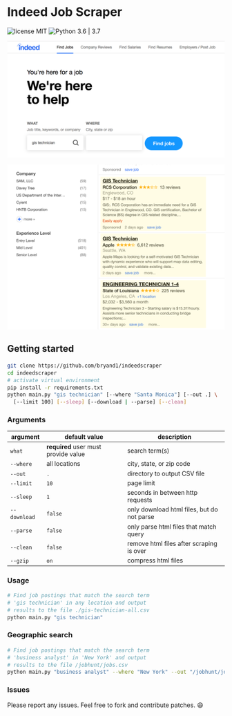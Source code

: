 # Indeed Job Scraper

![license MIT](https://s3-us-west-1.amazonaws.com/bryand1/images/badges/license-MIT-blue.svg)
![Python 3.6 | 3.7](https://s3-us-west-1.amazonaws.com/bryand1/images/badges/python-3.6-3.7.svg)

![Indeed.com](https://github.com/bryand1/indeedscraper/blob/master/docs/gis-technician.png)

![Indeed.com job search results](https://github.com/bryand1/indeedscraper/blob/master/docs/gis-techician-2.png)

## Getting started

```bash
git clone https://github.com/bryand1/indeedscraper
cd indeedscraper
# activate virtual environment
pip install -r requirements.txt
python main.py "gis technician" [--where "Santa Monica"] [--out .] \
  [--limit 100] [--sleep] [--download | --parse] [--clean]
```

### Arguments

| argument | default value | description |
| -------- | ------------- | ----------- |
| `what` | **required** user must provide value | search term(s) |
| `--where` | all locations | city, state, or zip code |
| `--out` | `.` | directory to output CSV file |
| `--limit` | `10` | page limit |
| `--sleep` | `1` | seconds in between http requests |
| `--download` | `false` | only download html files, but do not parse |
| `--parse` | `false` | only parse html files that match query |
| `--clean` | `false` | remove html files after scraping is over |
| `--gzip` | `on` | compress html files |

### Usage

```bash
# Find job postings that match the search term
# 'gis technician' in any location and output
# results to the file ./gis-technician-all.csv
python main.py "gis technician"
```

### Geographic search

```bash
# Find job postings that match the search term
# 'business analyst' in 'New York' and output
# results to the file /jobhunt/jobs.csv
python main.py "business analyst" --where "New York" --out "/jobhunt/jobs.csv"
```

### Issues

Please report any issues. Feel free to fork and contribute patches. :smile:
